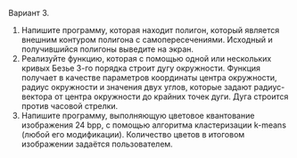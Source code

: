 Вариант 3.
1. Напишите программу, которая находит полигон, который является внешним контуром
полигона с самопересечениями. Исходный и получившийся полигоны выведите на экран.
2. Реализуйте функцию, которая с помощью одной или нескольких кривых Безье 3-го порядка
строит дугу окружности. Функция получает в качестве параметров координаты центра
окружности, радиус окружности и значения двух углов, которые задают радиус-вектора от
центра окружности до крайних точек дуги. Дуга строится против часовой стрелки.
3. Напишите программу, выполняющую цветовое квантование изображения 24 bpp, с
помощью алгоритма кластеризации k-means (любой его модификации). Количество цветов в
итоговом изображении задаётся пользователем.
